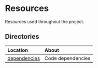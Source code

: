 # Resources

Resources used throughout the project.

## Directories

|   Location    |   About   |
|   :---        |   :---    |
|   [dependencies](dependencies/README.md) | Code dependencies
